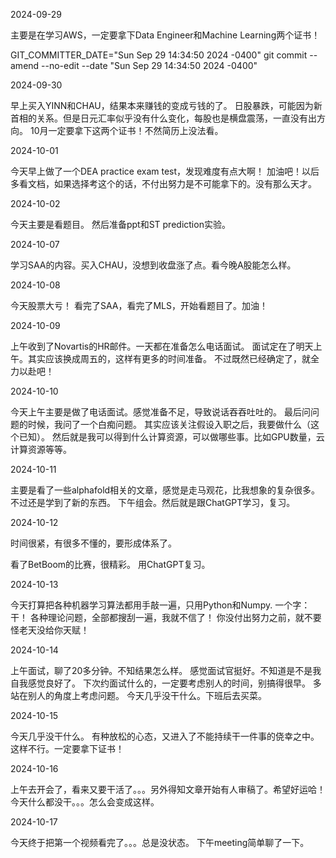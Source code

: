 2024-09-29

主要是在学习AWS，一定要拿下Data Engineer和Machine Learning两个证书！


GIT_COMMITTER_DATE="Sun Sep 29 14:34:50 2024 -0400" git commit --amend --no-edit --date "Sun Sep 29 14:34:50 2024 -0400"



2024-09-30

早上买入YINN和CHAU，结果本来赚钱的变成亏钱的了。
日股暴跌，可能因为新首相的关系。但是日元汇率似乎没有什么变化，每股也是横盘震荡，一直没有出方向。
10月一定要拿下这两个证书！不然简历上没法看。


2024-10-01

今天早上做了一个DEA practice exam test，发现难度有点大啊！
加油吧！以后多看文档，如果选择考这个的话，不付出努力是不可能拿下的。没有那么天才。


2024-10-02

今天主要是看题目。
然后准备ppt和ST prediction实验。


2024-10-07

学习SAA的内容。买入CHAU，没想到收盘涨了点。看今晚A股能怎么样。


2024-10-08

今天股票大亏！
看完了SAA，看完了MLS，开始看题目了。加油！


2024-10-09

上午收到了Novartis的HR邮件。一天都在准备怎么电话面试。
面试定在了明天上午。其实应该换成周五的，这样有更多的时间准备。
不过既然已经确定了，就全力以赴吧！


2024-10-10

今天上午主要是做了电话面试。感觉准备不足，导致说话吞吞吐吐的。
最后问问题的时候，我问了一个白痴问题。
其实应该关注假设入职之后，我要做什么（这个已知）。
然后就是我可以得到什么计算资源，可以做哪些事。比如GPU数量，云计算资源等等。

2024-10-11

主要是看了一些alphafold相关的文章，感觉是走马观花，比我想象的复杂很多。
不过还是学到了新的东西。
下午组会。然后就是跟ChatGPT学习，复习。

2024-10-12

时间很紧，有很多不懂的，要形成体系了。

看了BetBoom的比赛，很精彩。
用ChatGPT复习。

2024-10-13

今天打算把各种机器学习算法都用手敲一遍，只用Python和Numpy.
一个字：干！
各种理论问题，全部都搜刮一遍，我就不信了！
你没付出努力之前，就不要怪老天没给你天赋！


2024-10-14

上午面试，聊了20多分钟。不知结果怎么样。
感觉面试官挺好。不知道是不是我自我感觉良好了。
下次约面试什么的，一定要考虑别人的时间，别搞得很早。
多站在别人的角度上考虑问题。
今天几乎没干什么。下班后去买菜。


2024-10-15

今天几乎没干什么。
有种放松的心态，又进入了不能持续干一件事的侥幸之中。
这样不行。一定要拿下证书！



2024-10-16

上午去开会了，看来又要干活了。。。另外得知文章开始有人审稿了。希望好运哈！
今天什么都没干。。。怎么会变成这样。


2024-10-17

今天终于把第一个视频看完了。。。总是没状态。
下午meeting简单聊了一下。




